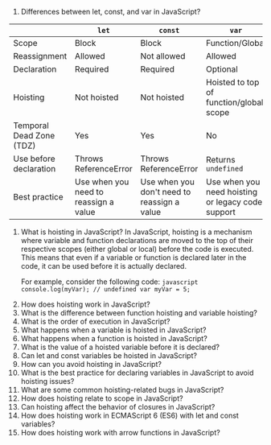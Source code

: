 1. Differences between let, const, and var in JavaScript?
<table><thead><tr><th></th><th><code>let</code></th><th><code>const</code></th><th><code>var</code></th></tr></thead><tbody><tr><td>Scope</td><td>Block</td><td>Block</td><td>Function/Global</td></tr><tr><td>Reassignment</td><td>Allowed</td><td>Not allowed</td><td>Allowed</td></tr><tr><td>Declaration</td><td>Required</td><td>Required</td><td>Optional</td></tr><tr><td>Hoisting</td><td>Not hoisted</td><td>Not hoisted</td><td>Hoisted to top of function/global scope</td></tr><tr><td>Temporal Dead Zone (TDZ)</td><td>Yes</td><td>Yes</td><td>No</td></tr><tr><td>Use before declaration</td><td>Throws ReferenceError</td><td>Throws ReferenceError</td><td>Returns <code>undefined</code></td></tr><tr><td>Best practice</td><td>Use when you need to reassign a value</td><td>Use when you don't need to reassign a value</td><td>Use when you need hoisting or legacy code support</td></tr></tbody></table>

<ol>
  <li>
    What is hoisting in JavaScript?
    In JavaScript, hoisting is a mechanism where variable and function declarations are moved to the top of their respective scopes (either global or local) before the code is executed. This means that even if a variable or function is declared later in the code, it can be used before it is actually declared.

For example, consider the following code:
    ```javascript
    console.log(myVar); // undefined
    var myVar = 5;
    ```
  </li>
  <li>How does hoisting work in JavaScript?</li>
  <li>What is the difference between function hoisting and variable hoisting?</li>
  <li>What is the order of execution in JavaScript?</li>
  <li>What happens when a variable is hoisted in JavaScript?</li>
  <li>What happens when a function is hoisted in JavaScript?</li>
  <li>What is the value of a hoisted variable before it is declared?</li>
  <li>Can let and const variables be hoisted in JavaScript?</li>
  <li>How can you avoid hoisting in JavaScript?</li>
  <li>What is the best practice for declaring variables in JavaScript to avoid hoisting issues?</li>
  <li>What are some common hoisting-related bugs in JavaScript?</li>
  <li>How does hoisting relate to scope in JavaScript?</li>
  <li>Can hoisting affect the behavior of closures in JavaScript?</li>
  <li>How does hoisting work in ECMAScript 6 (ES6) with let and const variables?</li>
  <li>How does hoisting work with arrow functions in JavaScript?</li>
</ol>
